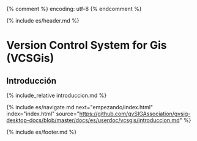 {% comment %} encoding: utf-8 {% endcomment %}

{% include es/header.md %}

# Version Control System for Gis (VCSGis)

## Introducción

{% include_relative introduccion.md %}

{% include es/navigate.md 
   next="empezando/index.html" 
   index="index.html" 
   source="https://github.com/gvSIGAssociation/gvsig-desktop-docs/blob/master/docs/es/userdoc/vcsgis/introduccion.md" 
%}

{% include es/footer.md %}
